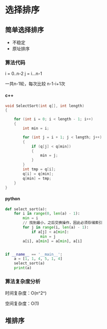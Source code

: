 # 选择排序

## 简单选择排序

- 不稳定
- 原址排序

### 算法代码

i = 0..n-2
j = i...n-1

一共n-1轮，每次比较 n-1-i+1次

#### c++

```c++
void SelectSort(int q[], int length)
{

    for (int i = 0; i < length - 1; i++)
    {
        int min = i;

        for (int j = i + 1; j < length; j++)
        {
            if (q[j] < q[min])
            {
                min = j;
            }
        }
        int tmp = q[i];
        q[i] = q[min];
        q[min] = tmp;
    }
}
```

#### python

```python
def select_sort(a):
    for i in range(0, len(a) - 1):
        min = i
        // 找到最小，之后交换操作，因此必须存储索引
        for j in range(i, len(a) - 1):
            if a[j] < a[min]:
                min = j
        a[i], a[min] = a[min], a[i]


if __name__ == '__main__':
    a = [1, 1, 4, 5, 1, 4]
    select_sort(a)
    print(a)
```

### 算法复杂度分析

时间复杂度：O(n^2^)

空间复杂度：O(1)

## 堆排序